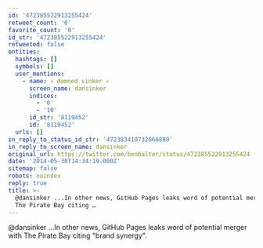 ```yaml
---
id: '472385522913255424'
retweet_count: '0'
favorite_count: '0'
id_str: '472385522913255424'
retweeted: false
entities:
  hashtags: []
  symbols: []
  user_mentions:
    - name: 💀 damned sinker 💀
      screen_name: dansinker
      indices:
        - '0'
        - '10'
      id_str: '8119452'
      id: '8119452'
  urls: []
in_reply_to_status_id_str: '472383410732666880'
in_reply_to_screen_name: dansinker
original_url: https://twitter.com/benbalter/status/472385522913255424
date: '2014-05-30T14:34:19.000Z'
sitemap: false
robots: noindex
reply: true
title: >-
  @dansinker ...In other news, GitHub Pages leaks word of potential merger with
  The Pirate Bay citing …
---
```


@dansinker ...In other news, GitHub Pages leaks word of potential merger with The Pirate Bay citing "brand synergy".